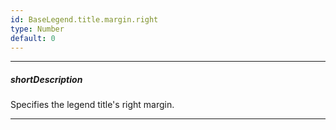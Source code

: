 ```yaml
---
id: BaseLegend.title.margin.right
type: Number
default: 0
---
```

---
##### shortDescription
Specifies the legend title's right margin.

---
